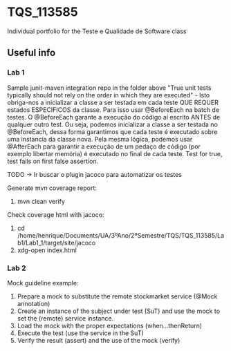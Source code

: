 # TQS_113585

Individual portfolio for the Teste e Qualidade de Software class

## Useful info

### Lab 1 

Sample junit-maven integration repo in the folder above
"True unit tests typically should not rely on the order in which they are executed" - Isto obriga-nos a inicializar a classe a ser testada em cada teste QUE REQUER estados ESPECIFICOS da classe.
Para isso usar @BeforeEach na batch de testes. O @BeforeEach garante a execução do código aí escrito ANTES de qualquer outro test. Ou seja, podemos inicializar a classe a ser testada no @BeforeEach, dessa forma garantimos que cada teste é executado sobre uma instancia da classe nova.
Pela mesma lógica, podemos usar @AfterEach para garantir a execução de um pedaço de código (por exemplo libertar memória) é executado no final de cada teste.
Test for true, test fails on first false assertion.

TODO -> Ir buscar o plugin jacoco para automatizar os testes

Generate mvn coverage report:

1. mvn clean verify

Check coverage html with jacoco:

1. cd /home/henrique/Documents/UA/3ºAno/2ºSemestre/TQS/TQS_113585/Lab1/Lab1_1/target/site/jacoco
2. xdg-open index.html

### Lab 2

Mock guideline example:

1. Prepare a mock to substitute the remote stockmarket service (@Mock annotation)
2. Create an instance of the subject under test (SuT) and use the mock to set the
(remote) service instance.
3. Load the mock with the proper expectations (when...thenReturn)
4. Execute the test (use the service in the SuT)
5. Verify the result (assert) and the use of the mock (verify)
